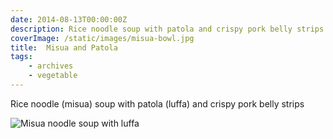 ```yaml
---
date: 2014-08-13T00:00:00Z
description: Rice noodle soup with patola and crispy pork belly strips.
coverImage: /static/images/misua-bowl.jpg
title:  Misua and Patola
tags: 
    - archives 
    - vegetable
---
```


Rice noodle (misua) soup with patola (luffa) and crispy pork belly strips

<img src="/static/images/patola-misua-bowl.jpg" title="Misua noodle soup with luffa">
